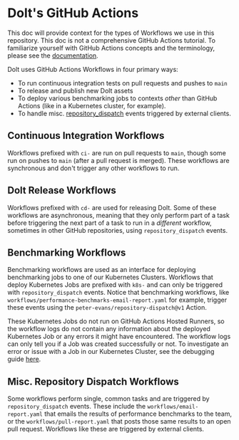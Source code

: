 # Dolt's GitHub Actions

This doc will provide context for the types of Workflows we use in this repository. This doc is not a comprehensive GitHub Actions tutorial. To familiarize yourself with GitHub Actions concepts and the terminology, please see the [documentation](https://docs.github.com/en/actions/learn-github-actions/understanding-github-actions).

Dolt uses GitHub Actions Workflows in four primary ways:

 * To run continuous integration tests on pull requests and pushes to `main`
 * To release and publish new Dolt assets
 * To deploy various benchmarking jobs to contexts _other_ than GitHub Actions (like in a Kubernetes cluster, for example).
 * To handle misc. [repository_dispatch](https://docs.github.com/en/actions/using-workflows/events-that-trigger-workflows#repository_dispatch) events triggered by external clients.

 ## Continuous Integration Workflows

Workflows prefixed with `ci-` are run on pull requests to `main`, though some run on pushes to `main` (after a pull request is merged). These workflows are synchronous and don't trigger any other workflows to run.

## Dolt Release Workflows

Workflows prefixed with `cd-` are used for releasing Dolt. Some of these workflows are asynchronous, meaning that they only perform part of a task before triggering the next part of a task to run in a _different_ workflow, sometimes in other GitHub repositories, using `repository_dispatch` events.

## Benchmarking Workflows

Benchmarking workflows are used as an interface for deploying benchmarking jobs to one of our Kubernetes Clusters. Workflows that deploy Kubernetes Jobs are prefixed with `k8s-` and can only be triggered with `repository_dispatch` events. Notice that benchmarking workflows, like `workflows/performance-benchmarks-email-report.yaml` for example, trigger these events using the `peter-evans/repository-dispatch@v1` Action.

These Kubernetes Jobs do not run on GitHub Actions Hosted Runners, so the workflow logs do not contain any information about the deployed Kubernetes Job or any errors it might have encountered. The workflow logs can only tell you if a Job was created successfully or not. To investigate an error or issue with a Job in our Kubernetes Cluster, see the debugging guide [here]().

## Misc. Repository Dispatch Workflows

Some workflows perform single, common tasks and are triggered by `repository_dispatch` events. These include the `workflows/email-report.yaml` that emails the results of performance benchmarks to the team, or the `workflows/pull-report.yaml` that posts those same results to an open pull request. Workflows like these are triggered by external clients.
